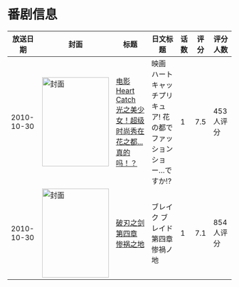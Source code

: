 # 番剧信息

|放送日期|封面|标题|日文标题|话数|评分|评分人数|
|---|---|---|---|---|---|---|
|2010-10-30|<img src="https://lain.bgm.tv/pic/cover/c/c2/8c/13498_6FUBw.jpg" alt="封面" style="width:150px;height:200px;object-fit:cover;">|[电影 Heart Catch 光之美少女！超级时尚秀在花之都...真的吗！？](https://bangumi.tv/subject/13498)|映画 ハートキャッチプリキュア! 花の都でファッションショー…ですか!?|1|7.5|453人评分|
|2010-10-30|<img src="https://lain.bgm.tv/pic/cover/c/8e/99/11043_18L0s.jpg" alt="封面" style="width:150px;height:200px;object-fit:cover;">|[破刃之剑 第四章 惨祸之地](https://bangumi.tv/subject/11043)|ブレイク ブレイド 第四章 惨禍ノ地|1|7.1|854人评分|
